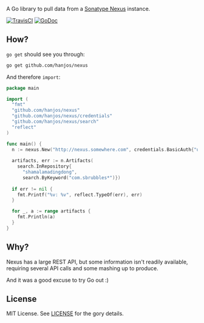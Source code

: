 A Go library to pull data from a [Sonatype Nexus](http://www.sonatype.com/nexus) instance. 

[![TravisCI](https://travis-ci.org/hanjos/nexus.svg)](https://travis-ci.org/hanjos/nexus)
[![GoDoc](https://godoc.org/github.com/hanjos/nexus?status.svg)](https://godoc.org/github.com/hanjos/nexus) 

How?
----

`go get` should see you through:

```sh
go get github.com/hanjos/nexus
```

And therefore `import`:

```Go
package main

import (
  "fmt"
  "github.com/hanjos/nexus"
  "github.com/hanjos/nexus/credentials"
  "github.com/hanjos/nexus/search"
  "reflect"
)

func main() {
  n := nexus.New("http://nexus.somewhere.com", credentials.BasicAuth{"username", "password"})
  
  artifacts, err := n.Artifacts(
    search.InRepository{ 
      "shamalamadingdong",
      search.ByKeyword("com.sbrubbles*")})
  
  if err != nil {
    fmt.Printf("%v: %v", reflect.TypeOf(err), err)
  }

  for _, a := range artifacts {
    fmt.Println(a)
  }
}
```

Why?
----

Nexus has a large REST API, but some information isn't readily available, requiring several API calls and some mashing 
up to produce. 

And it was a good excuse to try Go out :)

License
-------

MIT License. See [LICENSE](https://github.com/hanjos/nexus/blob/master/LICENSE) for the gory details.
